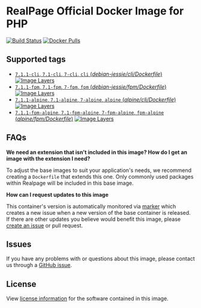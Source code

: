 # RealPage Official Docker Image for PHP

[![Build Status](https://travis-ci.org/realpage/php.svg?branch=master)](https://travis-ci.org/realpage/php) 
[![Docker Pulls](https://img.shields.io/docker/pulls/realpage/php.svg)](https://hub.docker.com/r/realpage/php)

## Supported tags
- [`7.1.1-cli`, `7.1-cli`, `7-cli`, `cli` (*debian-jessie/cli/Dockerfile*)](https://hub.docker.com/r/realpage/php/) 
[![Image Layers](https://img.shields.io/imagelayers/layers/realpage/php/7.1-cli.svg)](https://imagelayers.io/?images=realpage/php:7.1-cli)
- [`7.1.1-fpm`, `7.1-fpm`, `7-fpm`, `fpm` (*debian-jessie/fpm/Dockerfile*)](https://hub.docker.com/r/realpage/php/) 
[![Image Layers](https://img.shields.io/imagelayers/layers/realpage/php/7.1-fpm.svg)](https://imagelayers.io/?images=realpage/php:7.1-fpm)
- [`7.1.1-alpine`, `7.1-alpine`, `7-alpine`, `alpine` (*alpine/cli/Dockerfile*)](https://hub.docker.com/r/realpage/php/) 
[![Image Layers](https://img.shields.io/imagelayers/layers/realpage/php/7.1-alpine.svg)](https://imagelayers.io/?images=realpage/php:7.1-alpine)
- [`7.1.1-fpm-alpine`, `7.1-fpm-alpine`, `7-fpm-alpine`, `fpm-alpine` (*alpine/fpm/Dockerfile*)](https://hub.docker.com/r/realpage/php/) 
[![Image Layers](https://img.shields.io/imagelayers/layers/realpage/php/7.1-fpm-alpine.svg)](https://imagelayers.io/?images=realpage/php:7.1-fpm-alpine)

## FAQs

**We need an extension that isn't included in this image? How do I get an image with the extension I need?**

To adjust the base images to suit your application's needs, we recommend creating a `Dockerfile` that extends this one.  Only commonly used packages within Realpage will be included in this base image.

**How can I request updates to this image**

This container's version is automatically monitored via [marker](https://github.com/realpage/marker) which creates a new issue when a new version of the base container is released.  If there are other updates you believe would benefit this image, please [create an issue](https://github.com/Realpage/php/issues/new) or pull request.

## Issues
If you have any problems with or questions about this image, please contact us through a [GitHub issue](https://github.com/realpage/php/issues).

## License
View [license information](http://php.net/license/) for the software contained in this image.
